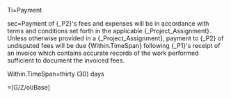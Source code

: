 Ti=Payment

sec=Payment of {_P2}'s fees and expenses will be in accordance with terms and conditions set forth in the applicable {_Project_Assignment}. Unless otherwise provided in a {_Project_Assignment}, payment to {_P2} of undisputed fees will be due {Within.TimeSpan} following {_P1}'s receipt of an invoice which contains accurate records of the work performed sufficient to document the invoiced fees.

Within.TimeSpan=thirty (30) days

=[G/Z/ol/Base]
